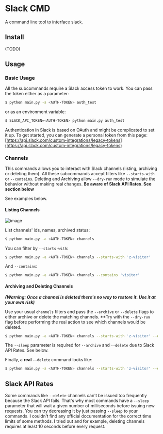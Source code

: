 # Slack CMD

A command line tool to interface slack.

## Install
(TODO)

## Usage

### Basic Usage

All the subcommands require a Slack access token to work. You can pass the token either as a parameter:

```bash
$ python main.py -a <AUTH-TOKEN> auth_test
```

or as an environment variable:

```bash
$ SLACK_API_TOKEN=<AUTH-TOKEN> python main.py auth_test
```

Authentication in Slack is based on OAuth and might be complicated to set it up. To get started, you can generate a personal token from this page: [https://api.slack.com/custom-integrations/legacy-tokens](https://api.slack.com/custom-integrations/legacy-tokens)

### Channels

This commands allows you to interact with Slack channels (listing, archiving or deleting them). All these subcommands accept filters like `--starts-with` or `--contains`. Deleting and Archiving allow `--dry-run` mode to simulate the behavior without making real changes. **Be aware of Slack API Rates. See section below**

See examples below.

#### Listing Channels

![image](https://user-images.githubusercontent.com/872296/31579597-cf395b06-b10f-11e7-8fd2-fc9681396dff.png)


List channels' ids, names, archived status:

```bash
$ python main.py -a <AUTH-TOKEN> channels
```

You can filter by `--starts-with`:

```bash
$ python main.py -a <AUTH-TOKEN> channels --starts-with 'z-visitor'
```

And `--contains`:

```bash
$ python main.py -a <AUTH-TOKEN> channels --contains 'visitor'
```

#### Archiving and Deleting Channels
**_(Warning: Once a channel is deleted there's no way to restore it. Use it at your own risk)_**

Use your usual `channels` filters and pass the `--archive` or `--delete` flags to either archive or delete the matching channels. **Try with the `--dry-run` flag before performing the real action to see which channels would be deleted.

```bash
$ python main.py -a <AUTH-TOKEN> channels --starts-with 'z-visitor' --delete --dry-run --sleep 0
```

The `--sleep` parameter is required for `--archive` and `--delete` due to Slack API Rates. See below.

Finally, a **real** `--delete` command looks like:

```bash
$ python main.py -a <AUTH-TOKEN> channels --starts-with 'z-visitor' --delete
```

## Slack API Rates

Some commands like `--delete` channels can't be issued too frequently because the Slack API fails. That's why most commands have a `--sleep` parameter that will wait a given number of milliseconds before issuing new requests. You can try decreasing it by just passing `--sleep` to your commands. I couldn't find any official documentation for the correct time limits of some methods. I tried out and for example, deleting channels requires at least 10 seconds before every request.
